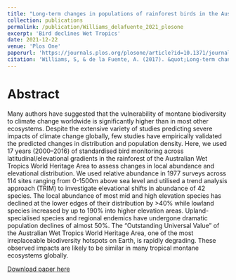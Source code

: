 ```yaml
---
title: "Long-term changes in populations of rainforest birds in the Australia Wet Tropics bioregion: A climate-driven biodiversity emergency"
collection: publications
permalink: /publication/Williams_delafuente_2021_plosone
excerpt: 'Bird declines Wet Tropics'
date: 2021-12-22
venue: 'Plos One'
paperurl: 'https://journals.plos.org/plosone/article?id=10.1371/journal.pone.0254307'
citation: 'Williams, S, & de la Fuente, A. (2017). &quot;Long-term changes in populations of rainforest birds in the Australia Wet Tropics bioregion: A climate-driven biodiversity emergency.&quot; <i>Plos One</i>. 16(12):e0254307.'
---
```

# Abstract

Many authors have suggested that the vulnerability of montane biodiversity to climate change worldwide is significantly higher than in most other ecosystems. Despite the extensive variety of studies predicting severe impacts of climate change globally, few studies have empirically validated the predicted changes in distribution and population density. Here, we used 17 years (2000–2016) of standardised bird monitoring across latitudinal/elevational gradients in the rainforest of the Australian Wet Tropics World Heritage Area to assess changes in local abundance and elevational distribution. We used relative abundance in 1977 surveys across 114 sites ranging from 0-1500m above sea level and utilised a trend analysis approach (TRIM) to investigate elevational shifts in abundance of 42 species. The local abundance of most mid and high elevation species has declined at the lower edges of their distribution by >40% while lowland species increased by up to 190% into higher elevation areas. Upland-specialised species and regional endemics have undergone dramatic population declines of almost 50%. The “Outstanding Universal Value” of the Australian Wet Tropics World Heritage Area, one of the most irreplaceable biodiversity hotspots on Earth, is rapidly degrading. These observed impacts are likely to be similar in many tropical montane ecosystems globally.

[Download paper here](https://github.com/AlejandroFuentePinero/alejandrofuentepinero.github.io/blob/master/files/Williams_delafuente_2021_plosone.pdf)
